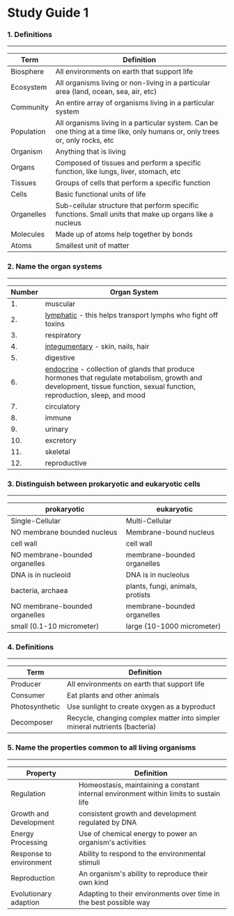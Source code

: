 # Study Guide 1
### 1. Definitions
------------------
Term | Definition
---- | ----------
Biosphere | All environments on earth that support life
Ecosystem | All organisms living or non-living in a particular area (land, ocean, sea, air, etc)
Community | An entire array of organisms living in a particular system
Population | All organisms living in a particular system. Can be one thing at a time like, only humans or, only trees or, only rocks, etc
Organism | Anything that is living
Organs | Composed of tissues and perform a specific function, like lungs, liver, stomach, etc
Tissues | Groups of cells that perform a specific function
Cells | Basic functional units of life
Organelles | Sub-cellular structure that perform specific functions. Small units that make up organs like a nucleus
Molecules | Made up of atoms help together by bonds
Atoms | Smallest unit of matter


### 2. Name the organ systems
---------------
 Number | Organ System
------ | ------------
1. | muscular
2. | [lymphatic](http://www.livescience.com/26983-lymphatic-system.html) - this helps transport lymphs who fight off toxins
3. | respiratory
4. | [integumentary](http://www.innerbody.com/anatomy/integumentary#full-description) - skin, nails, hair
5. | digestive
6. | [endocrine](http://www.livescience.com/26496-endocrine-system.html) - collection of glands that produce hormones that regulate metabolism, growth and development, tissue function, sexual function, reproduction, sleep, and mood
7. | circulatory
8. | immune
9. | urinary
10. | excretory
11. | skeletal
12. | reproductive

### 3. Distinguish between prokaryotic and eukaryotic cells
--------
prokaryotic | eukaryotic
----------- | ----------
Single-Cellular | Multi-Cellular
NO membrane bounded nucleus | Membrane-bound nucleus
cell wall | cell wall
NO membrane-bounded organelles | membrane-bounded organelles
DNA is in nucleoid | DNA is in nucleolus
bacteria, archaea | plants, fungi, animals, protists
NO membrane-bounded organelles | membrane-bounded organelles
small (0.1-10 micrometer) | large (10-1000 micrometer)

### 4. Definitions
------------------
Term | Definition
---- | ----------
Producer | All environments on earth that support life
Consumer | Eat plants and other animals
Photosynthetic | Use sunlight to create oxygen as a byproduct
Decomposer | Recycle, changing complex matter into simpler mineral nutrients (bacteria)

### 5. Name the properties common to all living organisms
---------------------------------
Property | Definition
-------- | ----------
Regulation | Homeostasis, maintaining a constant internal environment within limits to sustain life
Growth and Development | consistent growth and development regulated by DNA
Energy Processing | Use of chemical energy to power an organism's activities
Response to environment | Ability to respond to the environmental stimuli
Reproduction | An organism's ability to reproduce their own kind
Evolutionary adaption | Adapting to their environments over time in the best possible way
